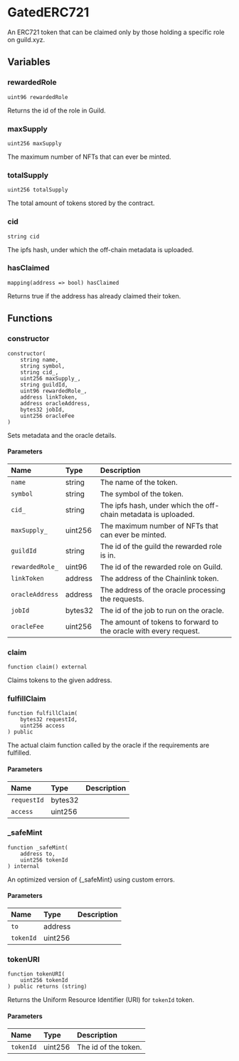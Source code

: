 # GatedERC721

An ERC721 token that can be claimed only by those holding a specific role on guild.xyz.

## Variables

### rewardedRole

```solidity
uint96 rewardedRole
```

Returns the id of the role in Guild.

### maxSupply

```solidity
uint256 maxSupply
```

The maximum number of NFTs that can ever be minted.

### totalSupply

```solidity
uint256 totalSupply
```

The total amount of tokens stored by the contract.

### cid

```solidity
string cid
```

The ipfs hash, under which the off-chain metadata is uploaded.

### hasClaimed

```solidity
mapping(address => bool) hasClaimed
```

Returns true if the address has already claimed their token.

## Functions

### constructor

```solidity
constructor(
    string name,
    string symbol,
    string cid_,
    uint256 maxSupply_,
    string guildId,
    uint96 rewardedRole_,
    address linkToken,
    address oracleAddress,
    bytes32 jobId,
    uint256 oracleFee
) 
```

Sets metadata and the oracle details.

#### Parameters

| Name | Type | Description |
| :--- | :--- | :---------- |
| `name` | string | The name of the token. |
| `symbol` | string | The symbol of the token. |
| `cid_` | string | The ipfs hash, under which the off-chain metadata is uploaded. |
| `maxSupply_` | uint256 | The maximum number of NFTs that can ever be minted. |
| `guildId` | string | The id of the guild the rewarded role is in. |
| `rewardedRole_` | uint96 | The id of the rewarded role on Guild. |
| `linkToken` | address | The address of the Chainlink token. |
| `oracleAddress` | address | The address of the oracle processing the requests. |
| `jobId` | bytes32 | The id of the job to run on the oracle. |
| `oracleFee` | uint256 | The amount of tokens to forward to the oracle with every request. |

### claim

```solidity
function claim() external
```

Claims tokens to the given address.

### fulfillClaim

```solidity
function fulfillClaim(
    bytes32 requestId,
    uint256 access
) public
```

The actual claim function called by the oracle if the requirements are fulfilled.

#### Parameters

| Name | Type | Description |
| :--- | :--- | :---------- |
| `requestId` | bytes32 |  |
| `access` | uint256 |  |

### _safeMint

```solidity
function _safeMint(
    address to,
    uint256 tokenId
) internal
```

An optimized version of {_safeMint} using custom errors.

#### Parameters

| Name | Type | Description |
| :--- | :--- | :---------- |
| `to` | address |  |
| `tokenId` | uint256 |  |

### tokenURI

```solidity
function tokenURI(
    uint256 tokenId
) public returns (string)
```

Returns the Uniform Resource Identifier (URI) for `tokenId` token.

#### Parameters

| Name | Type | Description |
| :--- | :--- | :---------- |
| `tokenId` | uint256 | The id of the token. |


